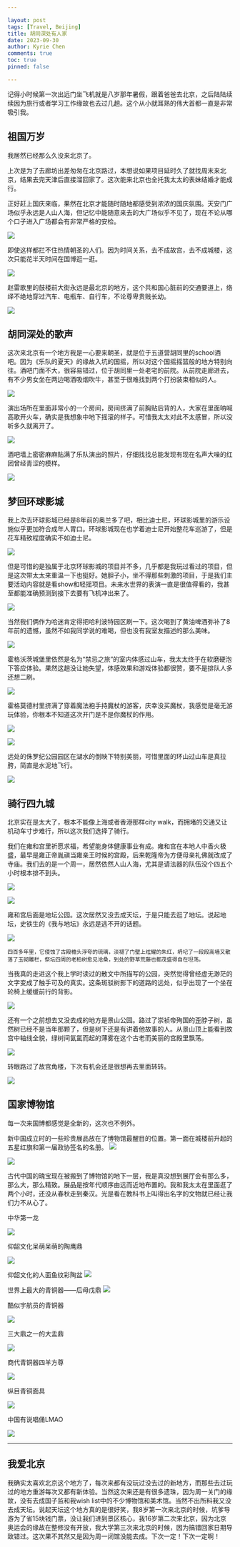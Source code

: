```yaml
---

layout: post
tags: [Travel, Beijing]
title: 胡同深处有人家
date: 2023-09-30
author: Kyrie Chen
comments: true
toc: true
pinned: false

---
```


记得小时候第一次出远门坐飞机就是八岁那年暑假，跟着爸爸去北京，之后陆陆续续因为旅行或者学习工作缘故也去过几趟。这个从小就耳熟的伟大首都一直是非常吸引我。

## 祖国万岁

我居然已经那么久没来北京了。

上次是为了去廊坊出差匆匆在北京路过，本想说如果项目延时久了就找周末来北京，结果去完天津后直接溜回家了。这次能来北京也全托我太太的表妹结婚才能成行。

正好赶上国庆来临，果然在北京才能随时随地都感受到浓浓的国庆氛围。天安门广场似乎永远是人山人海，但记忆中能随意来去的大广场似乎不见了，现在不论从哪个口子进入广场都会有非常严格的安检。

![](https://raw.githubusercontent.com/kakack/kakack.github.io/master/_images/bj3.jpg)

即使这样都拦不住热情朝圣的人们。因为时间关系，去不成故宫，去不成城楼，这次只能花半天时间在国博逛一逛。

![](https://raw.githubusercontent.com/kakack/kakack.github.io/master/_images/bj2.jpg)

赵雷歌里的鼓楼前大街永远是最北京的地方，这个共和国心脏前的交通要道上，络绎不绝地穿过汽车、电瓶车、自行车，不论尊卑贵贱长幼。

![](https://raw.githubusercontent.com/kakack/kakack.github.io/master/_images/bj1.jpg)

## 胡同深处的歌声

这次来北京有一个地方我是一心要来朝圣，就是位于五道营胡同里的school酒吧。因为《乐队的夏天》的缘故入坑的国摇，所以对这个国摇摇篮般的地方特别向往。酒吧门面不大，很容易错过，位于胡同里一处老宅的前院。从前院走廊进去，有不少男女坐在两边喝酒吸烟吹牛，甚至于很难找到两个打扮装束相似的人。

![](https://raw.githubusercontent.com/kakack/kakack.github.io/master/_images/bj4.jpg)

演出场所在里面非常小的一个房间，房间挤满了前胸贴后背的人，大家在里面呐喊高歌开火车，确实是我想象中地下摇滚的样子。可惜我太太对此不太感冒，所以没听多久就离开了。

![](https://raw.githubusercontent.com/kakack/kakack.github.io/master/_images/bj5.jpg)

酒吧墙上密密麻麻贴满了乐队演出的照片，仔细找找总能发现有现在名声大噪的红团曾经青涩的模样。

![](https://raw.githubusercontent.com/kakack/kakack.github.io/master/_images/bj30.jpg)

## 梦回环球影城

我上次去环球影城已经是8年前的奥兰多了吧，相比迪士尼，环球影城里的游乐设施似乎更加符合成年人胃口。环球影城现在也学着迪士尼开始整花车巡游了，但是花车精致程度确实不如迪士尼。

![](https://raw.githubusercontent.com/kakack/kakack.github.io/master/_images/bj11.jpg)

但是可惜的是独属于北京环球影城的项目并不多，几乎都是我玩过看过的项目，但是这次带太太来重温一下也挺好。她胆子小，坐不得那些刺激的项目，于是我们主要活动内容就是看show和轻摇项目。未来水世界的表演一直是很值得看的，我甚至都能准确预测到接下去要有飞机冲出来了。

![](https://raw.githubusercontent.com/kakack/kakack.github.io/master/_images/bj10.jpg)

当然我们俩作为哈迷肯定得把哈利波特园区刷一下。这次喝到了黄油啤酒弥补了8年前的遗憾，虽然不如我同学说的难喝，但也没有我室友描述的那么美味。

![](https://raw.githubusercontent.com/kakack/kakack.github.io/master/_images/bj9.jpg)

霍格沃茨城堡里依然是名为“禁忌之旅”的室内体感过山车，我太太终于在软磨硬泡下答应体验。果然这趟没让她失望，体感效果和游戏体验都很赞，要不是排队人多还想二刷。

![](https://raw.githubusercontent.com/kakack/kakack.github.io/master/_images/bj6.jpg)

霍格莫德村里挤满了穿着魔法袍手持魔杖的游客，庆幸没买魔杖，我感觉是毫无游玩体验，你根本不知道这次开门是不是你魔杖的作用。

![](https://raw.githubusercontent.com/kakack/kakack.github.io/master/_images/bj7.jpg)

![](https://raw.githubusercontent.com/kakack/kakack.github.io/master/_images/bj8.jpg)

远处的侏罗纪公园园区在湖水的倒映下特别美丽，可惜里面的环山过山车是真拉胯，简直是水泥地飞行。

![](https://raw.githubusercontent.com/kakack/kakack.github.io/master/_images/bj12.jpg)

## 骑行四九城

北京实在是太大了，根本不能像上海或者香港那样city walk，而拥堵的交通又让机动车寸步难行，所以这次我们选择了骑行。

我们在雍和宫里祈愿求福，希望能身体健康事业有成。雍和宫在本地人中香火极盛，最早是雍正帝胤禛当雍亲王时候的宫殿，后来乾隆帝为方便母亲礼佛就改成了寺庙。我们去的是一个周一，居然依然人山人海，尤其是请法器的队伍没个四五个小时根本排不到头。

![](https://raw.githubusercontent.com/kakack/kakack.github.io/master/_images/bj13.jpg)

![](https://raw.githubusercontent.com/kakack/kakack.github.io/master/_images/bj17.jpg)

雍和宫后面是地坛公园。这次居然又没去成天坛，于是只能去逛了地坛。说起地坛，史铁生的《我与地坛》永远是逃不开的话题。

![](https://raw.githubusercontent.com/kakack/kakack.github.io/master/_images/bj14.jpg)

`四百多年里，它侵蚀了古殿檐头浮夸的琉璃，淡褪了门壁上炫耀的朱红，坍圮了一段段高墙又散落了玉砌雕栏，祭坛四周的老柏树愈见沧桑，到处的野草荒藤也都茂盛得自在坦荡。`

当我真的走进这个我上学时读过的散文中所描写的公园，突然觉得曾经虚无渺茫的文字变成了触手可及的真实。这条斑驳树影下的道路的远处，似乎出现了一个坐在轮椅上缓缓前行的背影。

![](https://raw.githubusercontent.com/kakack/kakack.github.io/master/_images/bj15.jpg)

还有一个之前想去又没去成的地方是景山公园。路过了崇祯帝殉国的歪脖子树，虽然树已经不是当年那颗了，但是树下还是有讲着他故事的人。从景山顶上能看到故宫中轴线全貌，绿树间氤氲而起的薄雾在这个古老而美丽的宫殿里飘荡。

![](https://raw.githubusercontent.com/kakack/kakack.github.io/master/_images/bj16.jpg)

转眼路过了故宫角楼，下次有机会还是很想再去里面转转。

![](https://raw.githubusercontent.com/kakack/kakack.github.io/master/_images/bj18.jpg)

## 国家博物馆

每一次来国博都感觉是全新的，这次也不例外。

新中国成立时的一些珍贵展品放在了博物馆最醒目的位置。第一面在城楼前升起的五星红旗和第一届政协签名的名册。
![](https://raw.githubusercontent.com/kakack/kakack.github.io/master/_images/bj19.jpg)

![](https://raw.githubusercontent.com/kakack/kakack.github.io/master/_images/bj20.jpg)

古代中国的瑰宝现在被搬到了博物馆的地下一层，我是真没想到展厅会有那么多，那么大，那么精致。展品是按年代顺序由远而近地布置的。我和我太太在里面逛了两个小时，还没从春秋走到秦汉。光是看在教科书上叫得出名字的文物就已经让我们力不从心了。

中华第一龙

![](https://raw.githubusercontent.com/kakack/kakack.github.io/master/_images/bj21.jpg)

仰韶文化呆萌呆萌的陶鹰鼎

![](https://raw.githubusercontent.com/kakack/kakack.github.io/master/_images/bj22.jpg)

仰韶文化的人面鱼纹彩陶盆
![](https://raw.githubusercontent.com/kakack/kakack.github.io/master/_images/bj23.jpg)

世界上最大的青铜器——后母戊鼎
![](https://raw.githubusercontent.com/kakack/kakack.github.io/master/_images/bj24.jpg)

酷似宇航员的青铜器

![](https://raw.githubusercontent.com/kakack/kakack.github.io/master/_images/bj25.jpg)

三大鼎之一的大盂鼎

![](https://raw.githubusercontent.com/kakack/kakack.github.io/master/_images/bj26.jpg)

商代青铜器四羊方尊

![](https://raw.githubusercontent.com/kakack/kakack.github.io/master/_images/bj27.jpg)

纵目青铜面具

![](https://raw.githubusercontent.com/kakack/kakack.github.io/master/_images/bj28.jpg)

中国有说唱俑LMAO

![](https://raw.githubusercontent.com/kakack/kakack.github.io/master/_images/bj29.jpg)

---

## 我爱北京

我确实太喜欢北京这个地方了，每次来都有没玩过没去过的新地方，而那些去过玩过的地方重游每次又都有新体验。当然这次来还是有很多遗珠，因为周一关门的缘故，没有去成国子监和我wish list中的不少博物馆和美术馆。当然不出所料我又没去成天坛。说起天坛这个地方真的是很好笑，我8岁第一次来北京的时候，坑爹导游为了省15块钱门票，没让我们进到景区核心，我16岁第二次来北京，因为北京奥运会的缘故在整修没有开放，我大学第三次来北京的时候，因为搞错回家日期导致错过。这次果不其然又是因为周一闭馆没能去成。下次一定！下次一定啊！
